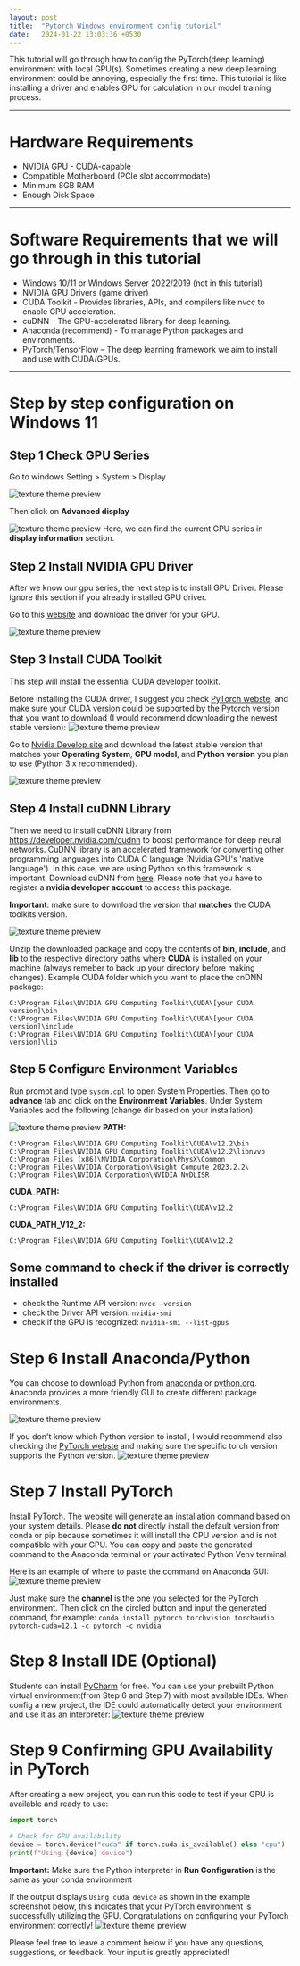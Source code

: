 ```yaml
---
layout: post
title:  "Pytorch Windows environment config tutorial"
date:   2024-01-22 13:03:36 +0530
---
```

This tutorial will go through how to config the PyTorch(deep learning) environment with local GPU(s). Sometimes creating a new deep learning environment could be annoying, especially the first time. This tutorial is like installing a driver and enables GPU for calculation in our model training process. 

---
# Hardware Requirements 
* NVIDIA GPU - CUDA-capable
* Compatible Motherboard (PCIe slot accommodate)
* Minimum 8GB RAM
* Enough Disk Space

---
# Software Requirements that we will go through in this tutorial
* Windows 10/11 or Windows Server 2022/2019 (not in this tutorial)
* NVIDIA GPU Drivers (game driver)
* CUDA Toolkit - Provides libraries, APIs, and compilers like nvcc to enable GPU acceleration.
* cuDNN – The GPU-accelerated library for deep learning.
* Anaconda (recommend) - To manage Python packages and environments.
* PyTorch/TensorFlow – The deep learning framework we aim to install and use with CUDA/GPUs.

---

# Step by step configuration on Windows 11

## Step 1 Check GPU Series 
Go to windows Setting > System > Display

![texture theme preview](/assets/images/torch_gpu1.png)

Then click on **Advanced display**

![texture theme preview](/assets/images/torch_gpu2.png)
Here, we can find the current GPU series in **display information** section.

## Step 2 Install NVIDIA GPU Driver

After we know our gpu series, the next step is to install GPU Driver. Please ignore this section if you already installed GPU driver.

Go to this [website](https://www.nvidia.com/download/index.aspx) and download the driver for your GPU.

![texture theme preview](/assets/images/torch_gpu3.png)

## Step 3 Install CUDA Toolkit
This step will install the essential CUDA developer toolkit. 

Before installing the CUDA driver, I suggest you check [PyTorch webste](https://pytorch.org/get-started/locally/), and make sure your CUDA version could be supported by the Pytorch version that you want to download (I would recommend downloading the newest stable version):
![texture theme preview](/blog/assets/images/torch_gpu9.png)

Go to [Nvidia Develop site](https://developer.nvidia.com/cuda-toolkit-archive) and download the latest stable version that matches your **Operating System**, **GPU model**, and **Python version** you plan to use (Python 3.x recommended).

![texture theme preview](../assets/images/torch_gpu4.png)

## Step 4 Install cuDNN Library

Then we need to install cuDNN Library from https://developer.nvidia.com/cudnn to boost performance for deep neural networks. CuDNN library is an accelerated framework for converting other programming languages into CUDA C language (Nvidia GPU's 'native language'). In this case, we are using Python so this framework is important. Download cuDNN from [here](https://developer.nvidia.com/cudnn). Please note that you have to register a **nvidia developer account** to access this package.

**Important**: make sure to download the version that **matches** the CUDA toolkits version.

![texture theme preview](../assets/images/torch_gpu6.png)


Unzip the downloaded package and copy the contents of **bin**, **include**, and **lib** to the respective directory paths where **CUDA** is installed on your machine (always remeber to back up your directory before making changes). Example CUDA folder which you want to place the cnDNN package:

```
C:\Program Files\NVIDIA GPU Computing Toolkit\CUDA\[your CUDA version]\bin
C:\Program Files\NVIDIA GPU Computing Toolkit\CUDA\[your CUDA version]\include
C:\Program Files\NVIDIA GPU Computing Toolkit\CUDA\[your CUDA version]\lib
```

## Step 5 Configure Environment Variables
Run prompt and type ```sysdm.cpl``` to open System Properties. Then go to **advance** tab and click on the **Environment Variables**. Under System Variables add the following (change dir based on your installation):

![texture theme preview](../assets/images/torch_gpu7.png)
**PATH:**

```
C:\Program Files\NVIDIA GPU Computing Toolkit\CUDA\v12.2\bin
C:\Program Files\NVIDIA GPU Computing Toolkit\CUDA\v12.2\libnvvp
C:\Program Files (x86)\NVIDIA Corporation\PhysX\Common
C:\Program Files\NVIDIA Corporation\Nsight Compute 2023.2.2\
C:\Program Files\NVIDIA Corporation\NVIDIA NvDLISR
```
**CUDA_PATH:**

```
C:\Program Files\NVIDIA GPU Computing Toolkit\CUDA\v12.2
```
**CUDA\_PATH\_V12\_2:**

```
C:\Program Files\NVIDIA GPU Computing Toolkit\CUDA\v12.2
```

## Some command to check if the driver is correctly installed
* check the Runtime API version: `nvcc –version`
* check the Driver API version: `nvidia-smi`
* check if the GPU is recognized: `nvidia-smi --list-gpus`

# Step 6 Install Anaconda/Python
You can choose to download Python from [anaconda](https://www.anaconda.com/download) or [python.org](https://www.python.org/). Anaconda provides a more friendly GUI to create different package environments. 

![texture theme preview](../assets/images/torch_gpu8.png)

If you don't know which Python version to install, I would recommend also checking the [PyTorch webste](https://pytorch.org/get-started/locally/) and making sure the specific torch version supports the Python version.
![texture theme preview](../assets/images/torch_gpu9.png)

# Step 7 Install PyTorch
Install [PyTorch](https://pytorch.org/get-started/locally/).
The website will generate an installation command based on your system details. Please **do not** directly install the default version from conda or pip because sometimes it will install the CPU version and is not compatible with your GPU.
You can copy and paste the generated command to the Anaconda terminal or your activated Python Venv terminal.

Here is an example of where to paste the command on Anaconda GUI:
![texture theme preview](../assets/images/torch_gpu10.png)

Just make sure the **channel** is the one you selected for the PyTorch environment. Then click on the circled button and input the generated command, for example: `conda install pytorch torchvision torchaudio pytorch-cuda=12.1 -c pytorch -c nvidia`

# Step 8 Install IDE (Optional)

Students can install [PyCharm](https://www.jetbrains.com/pycharm/
) for free. You can use your prebuilt Python virtual environment(from Step 6 and Step 7) with most available IDEs. When config a new project, the IDE could automatically detect your environment and use it as an interpreter: 
![texture theme preview](../assets/images/torch_gpu11.png)

# Step 9 Confirming GPU Availability in PyTorch
After creating a new project, you can run this code to test if your GPU is available and ready to use:

```python
import torch

# Check for GPU availability
device = torch.device("cuda" if torch.cuda.is_available() else "cpu")
print(f"Using {device} device")
```
**Important:** Make sure the Python interpreter in **Run Configuration** is the same as your conda environment  

If the output displays `Using cuda device` as shown in the example screenshot below, this indicates that your PyTorch environment is successfully utilizing the GPU. Congratulations on configuring your PyTorch environment correctly!
![texture theme preview](../assets/images/torch_gpu12.png)


Please feel free to leave a comment below if you have any questions, suggestions, or feedback. Your input is greatly appreciated!
